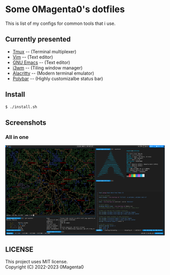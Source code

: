 # Some 0Magenta0's dotfiles

This is list of my configs for common tools that i use.

## Currently presented
* [Tmux](https://github.com/tmux/tmux) -- (Terminal multiplexer)
* [Vim](https://www.vim.org) -- (Text editor)
* [GNU Emacs](https://www.gnu.org/software/emacs/) -- (Text editor)
* [i3wm](https://github.com/i3/i3) -- (Tiling window manager)
* [Alacritty](https://github.com/alacritty/alacritty) -- (Modern terminal emulator)
* [Polybar](https://github.com/polybar/polybar) -- (Highly customizalbe status bar)

## Install
```bash
$ ./install.sh
```

## Screenshots
### All in one
![](screenshots/screenshot.png?raw=true)

## LICENSE
This project uses MIT license.  
Copyright (C) 2022-2023 0Magenta0

